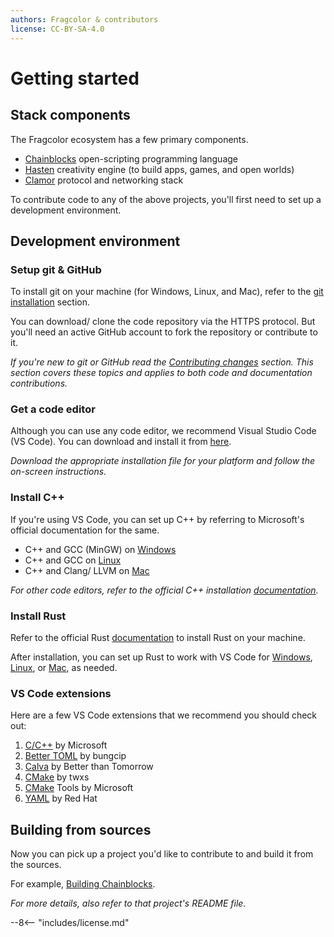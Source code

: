 ```yaml
---
authors: Fragcolor & contributors
license: CC-BY-SA-4.0
---
```


# Getting started

## Stack components

The Fragcolor ecosystem has a few primary components.

- [Chainblocks](https://github.com/fragcolor-xyz/chainblocks) open-scripting programming language
- [Hasten](https://github.com/fragcolor-xyz/hasten) creativity engine (to build apps, games, and open worlds)
- [Clamor](https://github.com/fragcolor-xyz/clamor) protocol and networking stack

To contribute code to any of the above projects, you'll first need to set up a development environment.

## Development environment

### Setup git & GitHub
To install git on your machine (for Windows, Linux, and Mac), refer to the [git installation](../../docs/installation/#git) section.

You can download/ clone the code repository via the HTTPS protocol. But you'll need an active GitHub account to fork the repository or contribute to it.

*If you're new to git or GitHub read the [Contributing changes](../../docs/making-changes/) section. This section covers these topics and applies to both code and documentation contributions.*

### Get a code editor
Although you can use any code editor, we recommend Visual Studio Code (VS Code). You can download and install it from [here](https://code.visualstudio.com/download).

*Download the appropriate installation file for your platform and follow the on-screen instructions.*

### Install C++

If you're using VS Code, you can set up C++ by referring to Microsoft's official documentation for the same.

- C++ and GCC (MinGW) on [Windows](https://code.visualstudio.com/docs/cpp/config-mingw)
- C++ and GCC on [Linux](https://code.visualstudio.com/docs/cpp/config-linux)
- C++ and Clang/ LLVM on [Mac](https://code.visualstudio.com/docs/cpp/config-clang-mac)
  
*For other code editors, refer to the official C++ installation [documentation](https://isocpp.org/get-started).*

### Install Rust

Refer to the official Rust [documentation](https://www.rust-lang.org/tools/install) to install Rust on your machine.

After installation, you can set up Rust to work with VS Code for [Windows](https://docs.microsoft.com/en-us/windows/dev-environment/rust/setup#install-rust), [Linux](https://www.nayab.xyz/rust/rust-010-setting-up-rust-vscode-linux), or [Mac](https://levelup.gitconnected.com/rust-with-visual-studio-code-46404befed8), as needed.

### VS Code extensions

Here are a few VS Code extensions that we recommend you should check out:

1. [C/C++](https://marketplace.visualstudio.com/items?itemName=ms-vscode.cpptools) by Microsoft
2. [Better TOML](https://marketplace.visualstudio.com/items?itemName=bungcip.better-toml) by bungcip
3. [Calva](https://marketplace.visualstudio.com/items?itemName=betterthantomorrow.calva) by Better than Tomorrow
4. [CMake](https://marketplace.visualstudio.com/items?itemName=twxs.cmake) by twxs
5. [CMake](https://marketplace.visualstudio.com/items?itemName=ms-vscode.cmake-tools) Tools by Microsoft
6. [YAML](https://marketplace.visualstudio.com/items?itemName=redhat.vscode-yaml) by Red Hat

## Building from sources

Now you can pick up a project you'd like to contribute to and build it from the sources.

For example, [Building Chainblocks](../building-chainblocks/).

*For more details, also refer to that project's README file.*


--8<-- "includes/license.md"